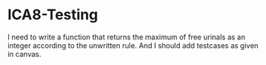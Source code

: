 # ICA8-Testing
I need to write a function that returns the maximum of free urinals as an integer according to the unwritten rule. And I should add testcases as given in canvas.
